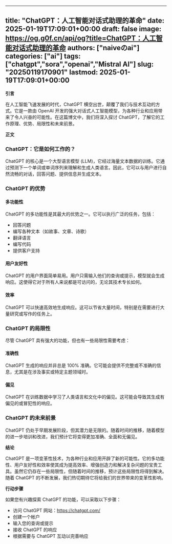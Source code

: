 
---
title: "ChatGPT：人工智能对话式助理的革命"
date: 2025-01-19T17:09:01+00:00
draft: false
image: https://og.g0f.cn/api/og?title=ChatGPT：人工智能对话式助理的革命
authors: ["naiveのai"]
categories: ["ai"]
tags: ["chatgpt","sora","openai","Mistral AI"]
slug: "20250119170901"
lastmod: 2025-01-19T17:09:01+00:00
---
**引言**

在人工智能飞速发展的时代，ChatGPT 横空出世，颠覆了我们与技术互动的方式。它是一款由 OpenAI 开发的强大对话式人工智能模型，为各种行业和应用带来了令人兴奋的可能性。在这篇博文中，我们将深入探讨 ChatGPT，了解它的工作原理、优势、局限性和未来前景。

**正文**

### ChatGPT：它是如何工作的？

ChatGPT 的核心是一个大型语言模型 (LLM)，它经过海量文本数据的训练。它通过预测下一个单词或单词序列来理解和生成人类语言。因此，它可以与用户进行自然流畅的对话，回答问题、提供信息并生成文本。

### ChatGPT 的优势

#### 多功能性

ChatGPT 的多功能性是其最大的优势之一。它可以执行广泛的任务，包括：

- 回答问题
- 编写各种文本（如故事、文章、诗歌）
- 翻译语言
- 编写代码
- 提供客户支持

#### 用户友好性

ChatGPT 的用户界面简单易用。用户只需输入他们的查询或提示，模型就会生成响应。这使得它对于所有人来说都是可访问的，无论其技术专长如何。

#### 效率

ChatGPT 可以快速高效地生成响应。这可以节省大量时间，特别是在需要进行大量研究或写作的任务上。

### ChatGPT 的局限性

尽管 ChatGPT 具有强大的功能，但也有一些局限性需要考虑：

#### 准确性

ChatGPT 生成的响应并非总是 100% 准确。它可能会提供不完整或不准确的信息，尤其是在涉及事实或特定主题领域时。

#### 偏见

ChatGPT 在训练数据中学习了人类语言和文化中的偏见。这可能会导致其生成有偏见的或冒犯性的响应。

### ChatGPT 的未来前景

ChatGPT 仍处于早期发展阶段，但其潜力是无限的。随着时间的推移，随着模型的进一步培训和改进，我们预计它将变得更加准确、全面和无偏见。

**结论**

ChatGPT 是一项变革性技术，为各种行业和应用开辟了新的可能性。它的多功能性、用户友好性和效率使其成为提高效率、增强创造力和解决复杂问题的宝贵工具。虽然它仍存在一些局限性，但随着时间的推移，预计这些局限性将得到解决。随着 ChatGPT 的不断发展，我们热切期待它将给我们的世界带来的变革性影响。

**行动步骤**

如果您有兴趣探索 ChatGPT 的功能，可以采取以下步骤：

- 访问 ChatGPT 网站：https://chatgpt.com/
- 创建一个帐户
- 输入您的查询或提示
- 接收 ChatGPT 的响应
- 根据需要与 ChatGPT 互动以完善响应